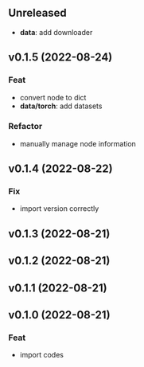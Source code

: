 ## Unreleased

- **data**: add downloader

## v0.1.5 (2022-08-24)

### Feat

- convert node to dict
- **data/torch**: add datasets

### Refactor

- manually manage node information

## v0.1.4 (2022-08-22)

### Fix

- import version correctly

## v0.1.3 (2022-08-21)

## v0.1.2 (2022-08-21)

## v0.1.1 (2022-08-21)

## v0.1.0 (2022-08-21)

### Feat

- import codes

